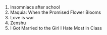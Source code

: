 1. Insomniacs after school
2. Maquia: When the Promised Flower Blooms
3. Love is war
4. Zenshu
5. I Got Married to the Girl I Hate Most in Class
